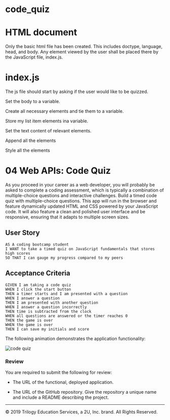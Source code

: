 # code_quiz

# HTML document

Only the basic html file has been created.
This includes doctype, language, head, and body.
Any element viewed by the user shall be placed there by the JavaScript file, index.js.

# index.js

The js file should start by asking if the user would like to be quizzed.

Set the body to a variable.

Create all necessary elements and tie them to a variable.

Store my list item elements ina variable.

Set the text content of relevant elements.

Append all the elements

Style all the elements

<!-- supplied readme for main assignment -->

# 04 Web APIs: Code Quiz

As you proceed in your career as a web developer, you will probably be asked to complete a coding assessment, which is typically a combination of multiple-choice questions and interactive challenges. Build a timed code quiz with multiple-choice questions. This app will run in the browser and feature dynamically updated HTML and CSS powered by your JavaScript code. It will also feature a clean and polished user interface and be responsive, ensuring that it adapts to multiple screen sizes.

## User Story

```
AS A coding bootcamp student
I WANT to take a timed quiz on JavaScript fundamentals that stores high scores
SO THAT I can gauge my progress compared to my peers
```

## Acceptance Criteria

```
GIVEN I am taking a code quiz
WHEN I click the start button
THEN a timer starts and I am presented with a question
WHEN I answer a question
THEN I am presented with another question
WHEN I answer a question incorrectly
THEN time is subtracted from the clock
WHEN all questions are answered or the timer reaches 0
THEN the game is over
WHEN the game is over
THEN I can save my initials and score
```

The following animation demonstrates the application functionality:

![code quiz](../../GitHub/UT-AUS-FSF-PT-04-2020-U-C-MTTH/01-Class-Content/04-Web-APIs/02-Homework/Assets/04-web-apis-homework-demo.gif)

### Review

You are required to submit the following for review:

- The URL of the functional, deployed application.

- The URL of the GitHub repository. Give the repository a unique name and include a README describing the project.

---

© 2019 Trilogy Education Services, a 2U, Inc. brand. All Rights Reserved.
